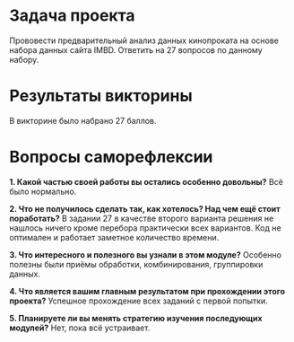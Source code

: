 # Задача проекта
Прововести предварительный анализ данных кинопроката на основе набора данных сайта IMBD. Ответить на 27 вопросов по данному набору.

# Результаты викторины
В викторине было набрано 27 баллов.

# Вопросы саморефлексии
**1. Какой частью своей работы вы остались особенно довольны?**
   Всё было нормально.

**2. Что не получилось сделать так, как хотелось? Над чем ещё стоит поработать?**
   В задании 27 в качестве второго варианта решения не нашлось ничего кроме перебора практически всех вариантов. Код не оптимален и работает заметное количество времени.

**3. Что интересного и полезного вы узнали в этом модуле?**
   Особенно полезны были приёмы обработки, комбинирования, группировки данных.

**4. Что является вашим главным результатом при прохождении этого проекта?**
   Успешное прохождение всех заданий с первой попытки.

**5. Планируете ли вы менять стратегию изучения последующих модулей?**
   Нет, пока всё устраивает.

